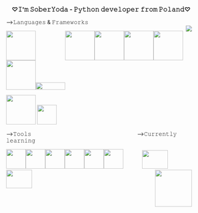 <h3 align = 'center'>&nbsp;&nbsp;&nbsp;♡𝙸'𝚖 𝚂𝚘𝚋𝚎𝚛𝚈𝚘𝚍𝚊 - 𝙿𝚢𝚝𝚑𝚘𝚗 𝚍𝚎𝚟𝚎𝚕𝚘𝚙𝚎𝚛 𝚏𝚛𝚘𝚖 𝙿𝚘𝚕𝚊𝚗𝚍♡</h3> 

-->𝙻𝚊𝚗𝚐𝚞𝚊𝚐𝚎𝚜 & 𝙵𝚛𝚊𝚖𝚎𝚠𝚘𝚛𝚔𝚜<br><img align="right" src="https://github-readme-stats.vercel.app/api?username=soberyoda&hide=html,scss,stylus,blade,jupyter%20notebook,python,css,shell,batchfile,dockerfile,typescript&theme=dracula&show_icons=true">
<p align="left">
<img src="https://i.giphy.com/media/LMt9638dO8dftAjtco/200.webp" width="80"><img src="https://optimise2.assets-servd.host/voracious-blesbok/production/Blog/pandas-logo-2-1024x500.png?w=1024&auto=compress%2Cformat&fit=crop&dm=1642625336&s=df3c520738a678c897af662476593493" width="80" height='15'><img src="https://matplotlib.org/stable/_images/sphx_glr_logos2_003.png" width="80"><img src="https://networkx.org/_static/networkx_logo.svg" width="80"><img src="https://upload.wikimedia.org/wikipedia/commons/thumb/1/1a/NumPy_logo.svg/1280px-NumPy_logo.svg.png" width = "80"><img src ="https://i2.wp.com/softwareengineeringdaily.com/wp-content/uploads/2016/09/scikit-learn-logo.png?fit=566%2C202&ssl=1" width = "80"><br><img src="https://www.pygame.org/docs/_images/pygame_lofi.png" width = "80"><img src ="https://i.morioh.com/2020/04/23/49d98b5f5e3b.jpg" width = "80" height = "20">
</p>
<p align = "left">
 <img src="https://camo.githubusercontent.com/ee00ddfd018f5bf50d3cdc6be150f9826ac2cbce04358962c6d2852c2f938f04/68747470733a2f2f696d672e736869656c64732e696f2f62616467652f432532422532422d3030353939433f7374796c653d666c6174266c6f676f3d63253242253242266c6f676f436f6c6f723d7768697465" width="80">
  <img src="https://camo.githubusercontent.com/499d407639e4713118b96a833d19dcab6aca54df2616eac45cb01beeb77f7d8a/68747470733a2f2f696d672e736869656c64732e696f2f62616467652f432d3030353939433f7374796c653d666c6174266c6f676f3d63266c6f676f436f6c6f723d7768697465" width="53">
 </p>
-->𝚃𝚘𝚘𝚕𝚜&nbsp;&nbsp;&nbsp;&nbsp;&nbsp;&nbsp;&nbsp;&nbsp;&nbsp;&nbsp;&nbsp;&nbsp;&nbsp;&nbsp;&nbsp;&nbsp;&nbsp;&nbsp;&nbsp;&nbsp;&nbsp;&nbsp;&nbsp;&nbsp;&nbsp;&nbsp;&nbsp;&nbsp;&nbsp;&nbsp;&nbsp;&nbsp;&nbsp;&nbsp;&nbsp;&nbsp;&nbsp;&nbsp;&nbsp;&nbsp;&nbsp;&nbsp;&nbsp;&nbsp;&nbsp;&nbsp;&nbsp;&nbsp;&nbsp;&nbsp;&nbsp;&nbsp;&nbsp;&nbsp;&nbsp;&nbsp;&nbsp;&nbsp;&nbsp;&nbsp;&nbsp;&nbsp;&nbsp;&nbsp;&nbsp;&nbsp;&nbsp;&nbsp;&nbsp;&nbsp;&nbsp;&nbsp;&nbsp;-->𝙲𝚞𝚛𝚛𝚎𝚗𝚝𝚕𝚢 𝚕𝚎𝚊𝚛𝚗𝚒𝚗𝚐
<p align = "left">
 <img src="https://camo.githubusercontent.com/23342886d4085076eb04be1e6a2459e3dfad4673c6ad894b6b79fad78bd6fb09/68747470733a2f2f696d672e69636f6e73382e636f6d2f636f6c6f722f3134342f6769746c61622e706e67" width="53"><img src="https://camo.githubusercontent.com/9828405d07f3923718b745dca469332cdb6a4fd5ffefbb3783d956fdee132f81/68747470733a2f2f696d672e69636f6e73382e636f6d2f636f6c6f722f3134342f6769742e706e67" width="53"><img src="https://camo.githubusercontent.com/2d9e40f10acfa36511627e3fcea027eb5df51accee3ec450d0d2df35d5a950f4/68747470733a2f2f696d672e69636f6e73382e636f6d2f636f6c6f722f3134342f76697375616c2d73747564696f2d2d76322e706e67" width="53"><img src="https://camo.githubusercontent.com/5fa137d222dde7b69acd22c6572a065ce3656e6ffa1f5e88c1b5c7a935af3cc6/68747470733a2f2f63646e2e6a7364656c6976722e6e65742f67682f64657669636f6e732f64657669636f6e2f69636f6e732f7673636f64652f7673636f64652d6f726967696e616c2e737667" width="53"><img src="https://camo.githubusercontent.com/a9f6c084012d3f98ae4f34c9ca1c93d989a6b0718a6a7a0077fc741266dea54b/68747470733a2f2f696d672e757877696e672e636f6d2f77702d636f6e74656e742f7468656d65732f757877696e672f646f776e6c6f61642f6272616e64732d736f6369616c2d6d656469612f7079636861726d2d69636f6e2e737667" width = "53"><img src="https://camo.githubusercontent.com/37c9be9da7bba0c51b352e2688ef6c6b5dda70b2a310e95726a543694433b2e1/68747470733a2f2f63646e2e69636f6e2d69636f6e732e636f6d2f69636f6e73322f313338312f504e472f3531322f636c696f6e5f39343132382e706e67" width ="53">&nbsp;&nbsp;&nbsp;&nbsp;&nbsp;&nbsp;&nbsp;&nbsp;&nbsp;&nbsp;&nbsp;&nbsp;
<img src="https://www.pythonguis.com/images/libraries/pyside6.jpg" width="70" height = "50">&nbsp;&nbsp;<img src="https://static.djangoproject.com/img/logos/django-logo-negative.1d528e2cb5fb.png" width="70" height="50"><img align = 'right' src = "https://media.tenor.com/0OhWk4p9qO4AAAAj/beso-joda.gif" width = "100"> 
</p>

<!-- 
<a href="mailto:aga.m.marczyk@gmail.com">
<img align='right' src='https://media.tenor.com/TLWaz7xDm-8AAAAi/lusties-erika-lust.gif' width='120' height = '100'>
</a> 
<p>



<br>
<h1 align="center">𝕙𝕚, 𝕀'𝕞 𝕤𝕠𝕓𝕖𝕣𝕪𝕠𝕕𝕒</h1>
<br> 
<p align="center">










<!-- <p align="left">
<img align='left' src='https://media.tenor.com/z2twIoYKRwgAAAAi/baby-yoda.gif' width='120'>
</p>
<br> -->



